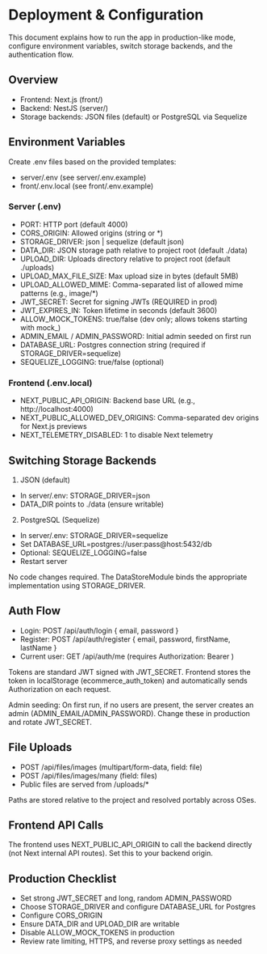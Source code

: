 # Deployment & Configuration

This document explains how to run the app in production-like mode, configure environment variables, switch storage backends, and the authentication flow.

## Overview
- Frontend: Next.js (front/)
- Backend: NestJS (server/)
- Storage backends: JSON files (default) or PostgreSQL via Sequelize

## Environment Variables

Create .env files based on the provided templates:
- server/.env (see server/.env.example)
- front/.env.local (see front/.env.example)

### Server (.env)
- PORT: HTTP port (default 4000)
- CORS_ORIGIN: Allowed origins (string or *)
- STORAGE_DRIVER: json | sequelize (default json)
- DATA_DIR: JSON storage path relative to project root (default ./data)
- UPLOAD_DIR: Uploads directory relative to project root (default ./uploads)
- UPLOAD_MAX_FILE_SIZE: Max upload size in bytes (default 5MB)
- UPLOAD_ALLOWED_MIME: Comma-separated list of allowed mime patterns (e.g., image/*)
- JWT_SECRET: Secret for signing JWTs (REQUIRED in prod)
- JWT_EXPIRES_IN: Token lifetime in seconds (default 3600)
- ALLOW_MOCK_TOKENS: true/false (dev only; allows tokens starting with mock_)
- ADMIN_EMAIL / ADMIN_PASSWORD: Initial admin seeded on first run
- DATABASE_URL: Postgres connection string (required if STORAGE_DRIVER=sequelize)
- SEQUELIZE_LOGGING: true/false (optional)

### Frontend (.env.local)
- NEXT_PUBLIC_API_ORIGIN: Backend base URL (e.g., http://localhost:4000)
- NEXT_PUBLIC_ALLOWED_DEV_ORIGINS: Comma-separated dev origins for Next.js previews
- NEXT_TELEMETRY_DISABLED: 1 to disable Next telemetry

## Switching Storage Backends

1) JSON (default)
- In server/.env: STORAGE_DRIVER=json
- DATA_DIR points to ./data (ensure writable)

2) PostgreSQL (Sequelize)
- In server/.env: STORAGE_DRIVER=sequelize
- Set DATABASE_URL=postgres://user:pass@host:5432/db
- Optional: SEQUELIZE_LOGGING=false
- Restart server

No code changes required. The DataStoreModule binds the appropriate implementation using STORAGE_DRIVER.

## Auth Flow

- Login: POST /api/auth/login { email, password }
- Register: POST /api/auth/register { email, password, firstName, lastName }
- Current user: GET /api/auth/me (requires Authorization: Bearer <token>)

Tokens are standard JWT signed with JWT_SECRET. Frontend stores the token in localStorage (ecommerce_auth_token) and automatically sends Authorization on each request.

Admin seeding: On first run, if no users are present, the server creates an admin (ADMIN_EMAIL/ADMIN_PASSWORD). Change these in production and rotate JWT_SECRET.

## File Uploads

- POST /api/files/images (multipart/form-data, field: file)
- POST /api/files/images/many (field: files)
- Public files are served from /uploads/*

Paths are stored relative to the project and resolved portably across OSes.

## Frontend API Calls

The frontend uses NEXT_PUBLIC_API_ORIGIN to call the backend directly (not Next internal API routes). Set this to your backend origin.

## Production Checklist
- Set strong JWT_SECRET and long, random ADMIN_PASSWORD
- Choose STORAGE_DRIVER and configure DATABASE_URL for Postgres
- Configure CORS_ORIGIN
- Ensure DATA_DIR and UPLOAD_DIR are writable
- Disable ALLOW_MOCK_TOKENS in production
- Review rate limiting, HTTPS, and reverse proxy settings as needed
